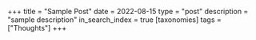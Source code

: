 +++
title = "Sample Post"
date = 2022-08-15
type = "post"
description = "sample description"
in_search_index = true
[taxonomies]
tags = ["Thoughts"]
+++
